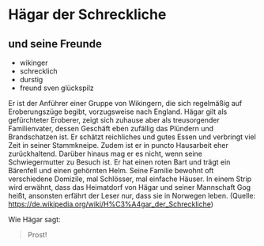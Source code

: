 # Hägar der Schreckliche
## und seine Freunde

* wikinger
* schrecklich
* durstig
* freund sven glückspilz

Er ist der Anführer einer Gruppe von Wikingern, die sich regelmäßig auf Eroberungszüge begibt, vorzugsweise nach England. Hägar gilt als gefürchteter Eroberer, zeigt sich zuhause aber als treusorgender Familienvater, dessen Geschäft eben zufällig das Plündern und Brandschatzen ist. Er schätzt reichliches und gutes Essen und verbringt viel Zeit in seiner Stammkneipe. Zudem ist er in puncto Hausarbeit eher zurückhaltend. Darüber hinaus mag er es nicht, wenn seine Schwiegermutter zu Besuch ist. Er hat einen roten Bart und trägt ein Bärenfell und einen gehörnten Helm. Seine Familie bewohnt oft verschiedene Domizile, mal Schlösser, mal einfache Häuser. In einem Strip wird erwähnt, dass das Heimatdorf von Hägar und seiner Mannschaft Gog heißt, ansonsten erfährt der Leser nur, dass sie in Norwegen leben. 
(Quelle: https://de.wikipedia.org/wiki/H%C3%A4gar_der_Schreckliche)


Wie Hägar sagt: 
> Prost!
